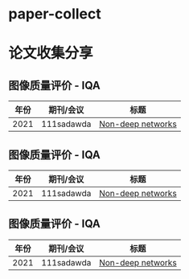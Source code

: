 # paper-collect
# 论文收集分享

## 图像质量评价 - IQA


| 年份 | 期刊/会议 | 标题                                                         |
| ---- | --------- | ----------------------------------------------------------- |
| 2021 | 111sadawda| [Non-deep networks](https://arxiv.org/pdf/2110.07641.pdf) | 

## 图像质量评价 - IQA


| 年份 | 期刊/会议 | 标题                                                         |
| ---- | --------- | ----------------------------------------------------------- |
| 2021 | 111sadawda| [Non-deep networks](https://arxiv.org/pdf/2110.07641.pdf) | 

## 图像质量评价 - IQA


| 年份 | 期刊/会议 | 标题                                                         |
| ---- | --------- | ----------------------------------------------------------- |
| 2021 | 111sadawda| [Non-deep networks](https://arxiv.org/pdf/2110.07641.pdf) | 
